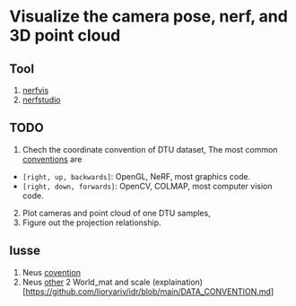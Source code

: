 # Visualize the camera pose, nerf, and 3D point cloud

## Tool
1. [nerfvis](https://github.com/sxyu/nerfvis)
2. [nerfstudio](https://github.com/nerfstudio-project/nerfstudio)

## TODO
1. Chech the coordinate convention of DTU dataset,
    The most common [conventions](https://github.com/google-research/multinerf) are
-   `[right, up, backwards]`: OpenGL, NeRF, most graphics code.
-   `[right, down, forwards]`: OpenCV, COLMAP, most computer vision code.
2. Plot cameras and point cloud of one DTU samples,
3. Figure out the projection relationship.


## Iusse
1. Neus [covention](https://github.com/Totoro97/NeuS/issues/19)
2. Neus [other](https://github.com/Totoro97/NeuS/issues/8)
2 World_mat and scale (explaination)[https://github.com/lioryariv/idr/blob/main/DATA_CONVENTION.md]
